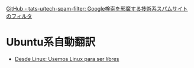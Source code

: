 [GitHub - tats-u/tech-spam-filter: Google検索を邪魔する技術系スパムサイトのフィルタ](https://github.com/tats-u/tech-spam-filter)

# Ubuntu系自動翻訳
- [Desde Linux: Usemos Linux para ser libres](https://blog.desdelinux.net/)
